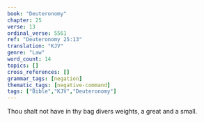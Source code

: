 ```yaml
---
book: "Deuteronomy"
chapter: 25
verse: 13
ordinal_verse: 5561
ref: "Deuteronomy 25:13"
translation: "KJV"
genre: "Law"
word_count: 14
topics: []
cross_references: []
grammar_tags: [negation]
thematic_tags: [negative-command]
tags: ["Bible","KJV","Deuteronomy"]
---
```

Thou shalt not have in thy bag divers weights, a great and a small.
